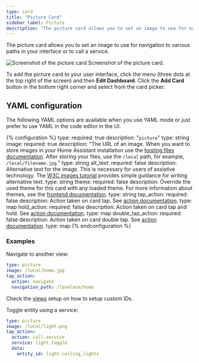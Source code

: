```yaml
---
type: card
title: "Picture Card"
sidebar_label: Picture
description: "The picture card allows you to set an image to use for navigation to various paths in your interface or to call a service."
---
```


The picture card allows you to set an image to use for navigation to various paths in your interface or to call a service.

<p class='img'>
<img src='/images/dashboards/picture.png' alt='Screenshot of the picture card'>
Screenshot of the picture card.
</p>

To add the picture card to your user interface, click the menu (three dots at the top right of the screen) and then **Edit Dashboard**. Click the **Add Card** button in the bottom right corner and select from the card picker.

## YAML configuration

The following YAML options are available when you use YAML mode or just prefer to use YAML in the code editor in the UI.

{% configuration %}
type:
  required: true
  description: "`picture`"
  type: string
image:
  required: true
  description: "The URL of an image. When you want to store images in your Home Assistant installation use the [hosting files documentation](/integrations/http/#hosting-files). After storing your files, use the `/local` path, for example, `/local/filename.jpg`."
  type: string
alt_text:
  required: false
  description: Alternative text for the image. This is necessary for users of assistive technology. The [W3C images tutorial](https://www.w3.org/WAI/tutorials/images/) provides simple guidance for writing alternative text.
  type: string
theme:
  required: false
  description: Override the used theme for this card with any loaded theme. For more information about themes, see the [frontend documentation](/integrations/frontend/).
  type: string
tap_action:
  required: false
  description: Action taken on card tap. See [action documentation](/dashboards/actions/#tap-action).
  type: map
hold_action:
  required: false
  description: Action taken on card tap and hold. See [action documentation](/dashboards/actions/#hold-action).
  type: map
double_tap_action:
  required: false
  description: Action taken on card double tap. See [action documentation](/dashboards/actions/#double-tap-action).
  type: map
{% endconfiguration %}

### Examples

Navigate to another view:

```yaml
type: picture
image: /local/home.jpg
tap_action:
  action: navigate
  navigation_path: /lovelace/home
```

Check the [views](/dashboards/views/) setup on how to setup custom IDs.

Toggle entity using a service:

```yaml
type: picture
image: /local/light.png
tap_action:
  action: call-service
  service: light.toggle
  data:
    entity_id: light.ceiling_lights
```
